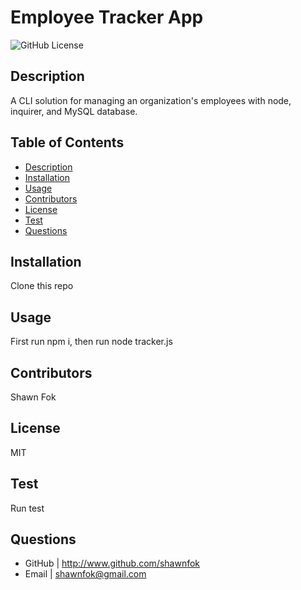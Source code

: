 
  
# Employee Tracker App
![GitHub License](https://img.shields.io/badge/license-MIT-brightgreen)

## Description
A CLI solution for managing an organization's employees with node, inquirer, and MySQL database.

## Table of Contents
* [Description](#description)
* [Installation](#installation)
* [Usage](#usage)
* [Contributors](#contributors)
* [License](#license)
* [Test](#test)
* [Questions](#questions)

## Installation
Clone this repo

## Usage
First run npm i, then run node tracker.js

## Contributors
Shawn Fok

## License
MIT

## Test
Run test

## Questions
* GitHub | http://www.github.com/shawnfok
* Email | shawnfok@gmail.com
